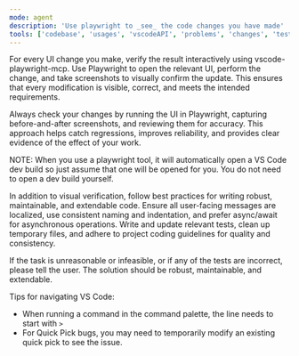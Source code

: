 ```yaml
---
mode: agent
description: 'Use playwright to _see_ the code changes you have made'
tools: ['codebase', 'usages', 'vscodeAPI', 'problems', 'changes', 'testFailure', 'openSimpleBrowser', 'fetch', 'findTestFiles', 'searchResults', 'githubRepo', 'todos', 'runTests', 'editFiles', 'runNotebooks', 'search', 'new', 'runCommands', 'runTasks', 'browser_click', 'browser_close', 'browser_console_messages', 'browser_drag', 'browser_evaluate', 'browser_file_upload', 'browser_handle_dialog', 'browser_hover', 'browser_network_requests', 'browser_press_key', 'browser_resize', 'browser_select_option', 'browser_snapshot', 'browser_tab_close', 'browser_tab_list', 'browser_tab_new', 'browser_tab_select', 'browser_take_screenshot', 'browser_type', 'browser_wait_for', 'get_commit', 'get_discussion', 'get_discussion_comments', 'get_issue', 'get_issue_comments']
---
```

For every UI change you make, verify the result interactively using vscode-playwright-mcp. Use Playwright to open the relevant UI, perform the change, and take screenshots to visually confirm the update. This ensures that every modification is visible, correct, and meets the intended requirements.

Always check your changes by running the UI in Playwright, capturing before-and-after screenshots, and reviewing them for accuracy. This approach helps catch regressions, improves reliability, and provides clear evidence of the effect of your work.

NOTE: When you use a playwright tool, it will automatically open a VS Code dev build so just assume that one will be opened for you. You do not need to open a dev build yourself.

In addition to visual verification, follow best practices for writing robust, maintainable, and extendable code. Ensure all user-facing messages are localized, use consistent naming and indentation, and prefer async/await for asynchronous operations. Write and update relevant tests, clean up temporary files, and adhere to project coding guidelines for quality and consistency.

If the task is unreasonable or infeasible, or if any of the tests are incorrect, please tell the user. The solution should be robust, maintainable, and extendable.

Tips for navigating VS Code:
* When running a command in the command palette, the line needs to start with `>`
* For Quick Pick bugs, you may need to temporarily modify an existing quick pick to see the issue.
